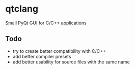 # qtclang

Small PyQt GUI for C/C++ applications

## Todo

* try to create better compatibility with C/C++
* add better compiler presets
* add better usability for source files with the same name
